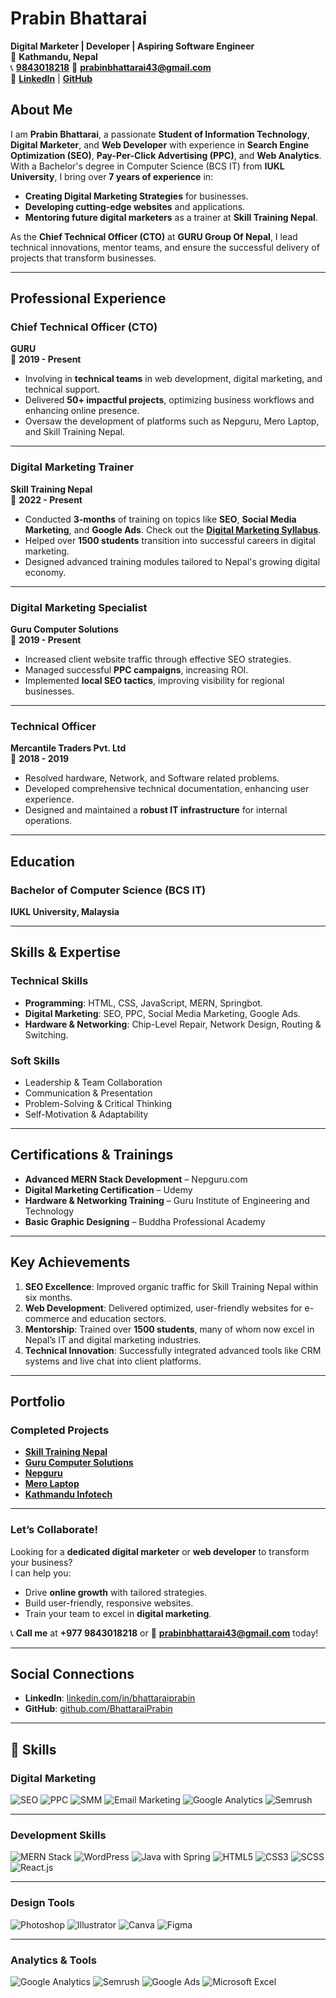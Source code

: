 # **Prabin Bhattarai**  
**Digital Marketer | Developer | Aspiring Software Engineer**  
📍 **Kathmandu, Nepal**  
📞 **[9843018218](https://wa.me/9779843018218)**
📧 **[prabinbhattarai43@gmail.com](mailto:prabinbhattarai43@gmail.com)**  
🔗 **[LinkedIn](https://www.linkedin.com/in/bhattaraiprabin/)** | **[GitHub](https://github.com/BhattaraiPrabin/)**  

## **About Me**  
I am **Prabin Bhattarai**, a passionate **Student of Information Technology**, **Digital Marketer**, and **Web Developer** with experience in **Search Engine Optimization (SEO)**, **Pay-Per-Click Advertising (PPC)**, and **Web Analytics**. With a Bachelor's degree in Computer Science (BCS IT) from **IUKL University**, I bring over **7 years of experience** in:  
- **Creating Digital Marketing Strategies** for businesses.  
- **Developing cutting-edge websites** and applications.  
- **Mentoring future digital marketers** as a trainer at **Skill Training Nepal**.  

As the **Chief Technical Officer (CTO)** at **GURU Group Of Nepal**, I lead technical innovations, mentor teams, and ensure the successful delivery of projects that transform businesses.

---

## **Professional Experience**  

### **Chief Technical Officer (CTO)**  
**GURU**  
📆 **2019 - Present**  
- Involving in **technical teams** in web development, digital marketing, and technical support.  
- Delivered **50+ impactful projects**, optimizing business workflows and enhancing online presence.  
- Oversaw the development of platforms such as Nepguru, Mero Laptop, and Skill Training Nepal.  

---

### **Digital Marketing Trainer**  
**Skill Training Nepal**  
📆 **2022 - Present**  
- Conducted **3-months** of training on topics like **SEO**, **Social Media Marketing**, and **Google Ads**. Check out the **[Digital Marketing Syllabus](https://skilltrainingnepal.com/course/digital-marketing-training-in-nepal)**.
- Helped over **1500 students** transition into successful careers in digital marketing.  
- Designed advanced training modules tailored to Nepal's growing digital economy.  

---

### **Digital Marketing Specialist**  
**Guru Computer Solutions**  
📆 **2019 - Present**  
- Increased client website traffic  through effective SEO strategies.  
- Managed successful **PPC campaigns**, increasing ROI.  
- Implemented **local SEO tactics**, improving visibility for regional businesses.  

---

### **Technical Officer**  
**Mercantile Traders Pvt. Ltd**  
📆 **2018 - 2019**  
- Resolved hardware, Network, and Software related problems.
- Developed comprehensive technical documentation, enhancing user experience.  
- Designed and maintained a **robust IT infrastructure** for internal operations.  

---

## **Education**  

### **Bachelor of Computer Science (BCS IT)**  
**IUKL University, Malaysia**  

---

## **Skills & Expertise**  

### **Technical Skills**  
- **Programming**: HTML, CSS, JavaScript, MERN, Springbot. 
- **Digital Marketing**: SEO, PPC, Social Media Marketing, Google Ads.  
- **Hardware & Networking**: Chip-Level Repair, Network Design, Routing & Switching.  

### **Soft Skills**  
- Leadership & Team Collaboration  
- Communication & Presentation  
- Problem-Solving & Critical Thinking  
- Self-Motivation & Adaptability  

---

## **Certifications & Trainings**  
- **Advanced MERN Stack Development** – Nepguru.com  
- **Digital Marketing Certification** – Udemy  
- **Hardware & Networking Training** – Guru Institute of Engineering and Technology  
- **Basic Graphic Designing** – Buddha Professional Academy  

---

## **Key Achievements**  
1. **SEO Excellence**: Improved organic traffic for Skill Training Nepal within six months.  
2. **Web Development**: Delivered optimized, user-friendly websites for e-commerce and education sectors.  
3. **Mentorship**: Trained over **1500 students**, many of whom now excel in Nepal’s IT and digital marketing industries.  
4. **Technical Innovation**: Successfully integrated advanced tools like CRM systems and live chat into client platforms.  

---

## **Portfolio**  

### **Completed Projects**  
- **[Skill Training Nepal](https://skilltrainingnepal.com/)**  
- **[Guru Computer Solutions](https://gurucomputer.com.np/)**  
- **[Nepguru](https://nepguru.com/)**  
- **[Mero Laptop](https://merolaptop.com/)**  
- **[Kathmandu Infotech](https://www.kathmanduinfotech.com/)**  

---

### **Let’s Collaborate!**  
Looking for a **dedicated digital marketer** or **web developer** to transform your business?  
I can help you:  
- Drive **online growth** with tailored strategies.  
- Build user-friendly, responsive websites.  
- Train your team to excel in **digital marketing**.  

📞 **Call me** at **+977 9843018218** or 📧 **[prabinbhattarai43@gmail.com](mailto:prabinbhattarai43@gmail.com)** today!  

---

## **Social Connections**  
- **LinkedIn**: [linkedin.com/in/bhattaraiprabin](https://www.linkedin.com/in/bhattaraiprabin/)  
- **GitHub**: [github.com/BhattaraiPrabin](https://github.com/BhattaraiPrabin/)  

------
## 🚀 **Skills**

### **Digital Marketing**
![SEO](https://img.shields.io/badge/SEO-%23000000.svg?style=for-the-badge&logo=google&logoColor=white)
![PPC](https://img.shields.io/badge/PPC-%23E4405F.svg?style=for-the-badge&logo=google-ads&logoColor=white)
![SMM](https://img.shields.io/badge/SMM-%23349AEB.svg?style=for-the-badge&logo=twitter&logoColor=white)
![Email Marketing](https://img.shields.io/badge/Email_Marketing-%23D14836.svg?style=for-the-badge&logo=gmail&logoColor=white)
![Google Analytics](https://img.shields.io/badge/Google_Analytics-%23F4B400.svg?style=for-the-badge&logo=google-analytics&logoColor=black)
![Semrush](https://img.shields.io/badge/Semrush-%23FF6F00.svg?style=for-the-badge&logo=semrush&logoColor=white)

---

### **Development Skills**
![MERN Stack](https://img.shields.io/badge/MERN_Stack-%2347A248.svg?style=for-the-badge&logo=mongodb&logoColor=white)
![WordPress](https://img.shields.io/badge/WordPress-%2321759B.svg?style=for-the-badge&logo=wordpress&logoColor=white)
![Java with Spring](https://img.shields.io/badge/Java_with_Spring-%23007396.svg?style=for-the-badge&logo=java&logoColor=white)
![HTML5](https://img.shields.io/badge/HTML5-%23E34F26.svg?style=for-the-badge&logo=html5&logoColor=white)
![CSS3](https://img.shields.io/badge/CSS3-%231572B6.svg?style=for-the-badge&logo=css3&logoColor=white)
![SCSS](https://img.shields.io/badge/SCSS-%23CC6699.svg?style=for-the-badge&logo=sass&logoColor=white)
![React.js](https://img.shields.io/badge/React.js-%2361DAFB.svg?style=for-the-badge&logo=react&logoColor=black)

---

### **Design Tools**
![Photoshop](https://img.shields.io/badge/Photoshop-%2331A8FF.svg?style=for-the-badge&logo=adobe-photoshop&logoColor=black)
![Illustrator](https://img.shields.io/badge/Illustrator-%23FF9A00.svg?style=for-the-badge&logo=adobe-illustrator&logoColor=white)
![Canva](https://img.shields.io/badge/Canva-%2346C9F9.svg?style=for-the-badge&logo=canva&logoColor=white)
![Figma](https://img.shields.io/badge/Figma-%23F24E1E.svg?style=for-the-badge&logo=figma&logoColor=white)

---

### **Analytics & Tools**
![Google Analytics](https://img.shields.io/badge/Google_Analytics-%23F4B400.svg?style=for-the-badge&logo=google-analytics&logoColor=black)
![Semrush](https://img.shields.io/badge/Semrush-%23FF6F00.svg?style=for-the-badge&logo=semrush&logoColor=white)
![Google Ads](https://img.shields.io/badge/Google_Ads-%23EA4335.svg?style=for-the-badge&logo=google-ads&logoColor=white)
![Microsoft Excel](https://img.shields.io/badge/Microsoft_Excel-%231D6F42.svg?style=for-the-badge&logo=microsoft-excel&logoColor=white)
